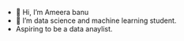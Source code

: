 - 👋 Hi, I’m Ameera banu
- 🌱 I’m  data science and machine learning student.
- Aspiring to be a data anaylist.


<!---
Ameerabanu98/Ameerabanu98 is a ✨ special ✨ repository because its `README.md` (this file) appears on your GitHub profile.
You can click the Preview link to take a look at your changes.
--->

